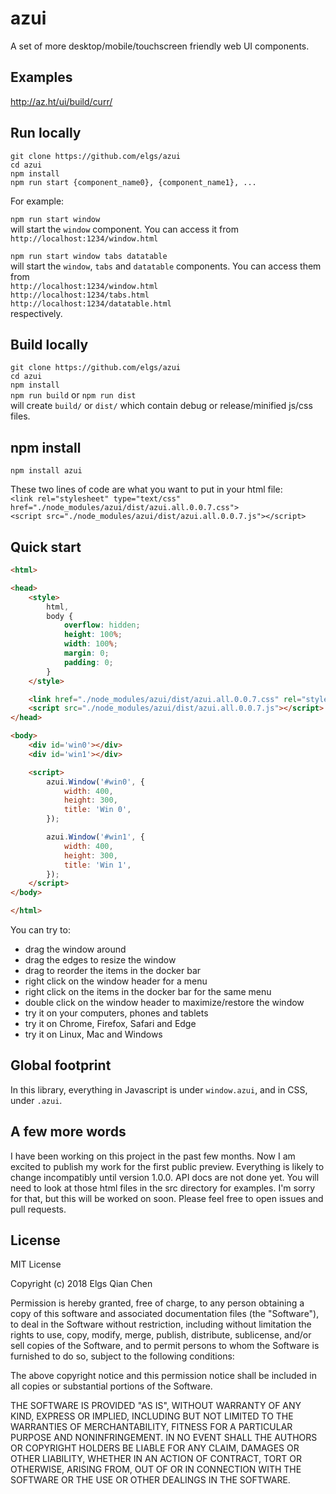 # azui
A set of more desktop/mobile/touchscreen friendly web UI components.

## Examples
http://az.ht/ui/build/curr/  

## Run locally
`git clone https://github.com/elgs/azui`  
`cd azui`  
`npm install`  
`npm run start {component_name0}, {component_name1}, ...`  

For example:  

`npm run start window`  
will start the `window` component. You can access it from  
`http://localhost:1234/window.html`

`npm run start window tabs datatable`  
will start the `window`, `tabs` and `datatable` components. You can access them from  
`http://localhost:1234/window.html`  
`http://localhost:1234/tabs.html`  
`http://localhost:1234/datatable.html`  
respectively.

## Build locally
`git clone https://github.com/elgs/azui`  
`cd azui`  
`npm install`  
`npm run build` or `npm run dist`  
will create `build/` or `dist/` which contain debug or release/minified js/css files.

## npm install
`npm install azui`  

These two lines of code are what you want to put in your html file:  
`<link rel="stylesheet" type="text/css" href="./node_modules/azui/dist/azui.all.0.0.7.css">`  
`<script src="./node_modules/azui/dist/azui.all.0.0.7.js"></script>`

## Quick start
```html
<html>

<head>
    <style>
        html,
        body {
            overflow: hidden;
            height: 100%;
            width: 100%;
            margin: 0;
            padding: 0;
        }
    </style>

    <link href="./node_modules/azui/dist/azui.all.0.0.7.css" rel="stylesheet" type="text/css">
    <script src="./node_modules/azui/dist/azui.all.0.0.7.js"></script>
</head>

<body>
    <div id='win0'></div>
    <div id='win1'></div>

    <script>
        azui.Window('#win0', {
            width: 400,
            height: 300,
            title: 'Win 0',
        });

        azui.Window('#win1', {
            width: 400,
            height: 300,
            title: 'Win 1',
        });
    </script>
</body>

</html>
```
You can try to:  
* drag the window around
* drag the edges to resize the window
* drag to reorder the items in the docker bar
* right click on the window header for a menu
* right click on the items in the docker bar for the same menu
* double click on the window header to maximize/restore the window
* try it on your computers, phones and tablets
* try it on Chrome, Firefox, Safari and Edge
* try it on Linux, Mac and Windows

## Global footprint
In this library, everything in Javascript is under `window.azui`, and in CSS, under `.azui`.

## A few more words
I have been working on this project in the past few months. Now I am excited to publish my work for the first public preview. Everything is likely to change incompatibly until version 1.0.0. API docs are not done yet. You will need to look at those html files in the src directory for examples. I'm sorry for that, but this will be worked on soon. Please feel free to open issues and pull requests.

## License
MIT License

Copyright (c) 2018 Elgs Qian Chen

Permission is hereby granted, free of charge, to any person obtaining a copy
of this software and associated documentation files (the "Software"), to deal
in the Software without restriction, including without limitation the rights
to use, copy, modify, merge, publish, distribute, sublicense, and/or sell
copies of the Software, and to permit persons to whom the Software is
furnished to do so, subject to the following conditions:

The above copyright notice and this permission notice shall be included in all
copies or substantial portions of the Software.

THE SOFTWARE IS PROVIDED "AS IS", WITHOUT WARRANTY OF ANY KIND, EXPRESS OR
IMPLIED, INCLUDING BUT NOT LIMITED TO THE WARRANTIES OF MERCHANTABILITY,
FITNESS FOR A PARTICULAR PURPOSE AND NONINFRINGEMENT. IN NO EVENT SHALL THE
AUTHORS OR COPYRIGHT HOLDERS BE LIABLE FOR ANY CLAIM, DAMAGES OR OTHER
LIABILITY, WHETHER IN AN ACTION OF CONTRACT, TORT OR OTHERWISE, ARISING FROM,
OUT OF OR IN CONNECTION WITH THE SOFTWARE OR THE USE OR OTHER DEALINGS IN THE
SOFTWARE.